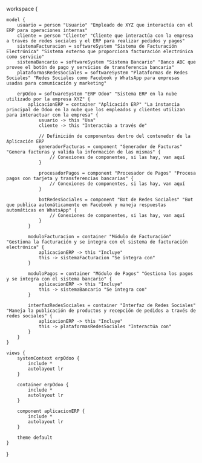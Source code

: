 workspace {

    model {
        usuario = person "Usuario" "Empleado de XYZ que interactúa con el ERP para operaciones internas"
        cliente = person "Cliente" "Cliente que interactúa con la empresa a través de redes sociales y el ERP para realizar pedidos y pagos"
        sistemaFacturacion = softwareSystem "Sistema de Facturación Electrónica" "Sistema externo que proporciona facturación electrónica como servicio"
        sistemaBancario = softwareSystem "Sistema Bancario" "Banco ABC que provee el botón de pago y servicios de transferencia bancaria"
        plataformasRedesSociales = softwareSystem "Plataformas de Redes Sociales" "Redes Sociales como Facebook y WhatsApp para empresas usadas para comunicación y marketing"

        erpOdoo = softwareSystem "ERP Odoo" "Sistema ERP en la nube utilizado por la empresa XYZ" {
            aplicacionERP = container "Aplicación ERP" "La instancia principal de Odoo en la nube que los empleados y clientes utilizan para interactuar con la empresa" {
                usuario -> this "Usa"
                cliente -> this "Interactúa a través de"
                
                // Definición de componentes dentro del contenedor de la Aplicación ERP
                generadorFacturas = component "Generador de Facturas" "Genera facturas y valida la información de las mismas" {
                    // Conexiones de componentes, si las hay, van aquí
                }

                procesadorPagos = component "Procesador de Pagos" "Procesa pagos con tarjeta y transferencias bancarias" {
                    // Conexiones de componentes, si las hay, van aquí
                }

                botRedesSociales = component "Bot de Redes Sociales" "Bot que publica automáticamente en Facebook y maneja respuestas automáticas en WhatsApp" {
                    // Conexiones de componentes, si las hay, van aquí
                }
            }

            moduloFacturacion = container "Módulo de Facturación" "Gestiona la facturación y se integra con el sistema de facturación electrónica" {
                aplicacionERP -> this "Incluye"
                this -> sistemaFacturacion "Se integra con"
            }

            moduloPagos = container "Módulo de Pagos" "Gestiona los pagos y se integra con el sistema bancario" {
                aplicacionERP -> this "Incluye"
                this -> sistemaBancario "Se integra con"
            }

            interfazRedesSociales = container "Interfaz de Redes Sociales" "Maneja la publicación de productos y recepción de pedidos a través de redes sociales" {
                aplicacionERP -> this "Incluye"
                this -> plataformasRedesSociales "Interactúa con"
            }
        }
    }

    views {
        systemContext erpOdoo {
            include *
            autolayout lr
        }

        container erpOdoo {
            include *
            autolayout lr
        }

        component aplicacionERP {
            include *
            autolayout lr
        }

        theme default
    }
}
